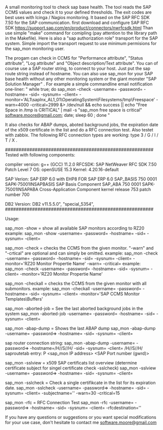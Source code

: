 A small monitoring tool to check sap base health.
The tool reads the SAP CCMS values and check it to your defined thresholds.
The exit codes are best uses with Icinga / Nagios monitoring.
It based on the SAP RFC SDK 7.50 for the SAP communication.
first download and configure SAP RFC SDK
https://support.sap.com/en/product/connectors/nwrfcsdk.html
Than use simple "make" command for comipling (pay attention to the library path in the Makefile).
Here is also a "sap authorization role" transport for the SAP system. 
Simple import the transport request to use minimum permisions for the sap_mon monitoring user.

The progam can check in CCMS for "Performance attribute", "Status attribute", "Log attribute" and "Object description/Text attribute".
You can of course use a SAP router string, to connect to your host. Just put the sap route string instead of hostname.
You can also use sap_mon for your SAP base health without any other monitoring system or the giant monster "SAP Solution Manager" .
For example a simple commandline email notification one-liner: 
" while true; do sap_mon -check -username=<USERNAME> -password=<PASSWORD> -hostname=<HOSTNAME> -sid=<SAP SID> -sysnum=<SYSTEMNUMBER> -client=<CLIENT NUMBER> -monitor='AL1\saplnx_AL1_01\OperatingSystem\Filesystems\/tmp\Freespace' -warn=4000 -critical=2999 &> /dev/null && echo success || echo "Free Space in /tmp is CRITICAL" | mail -s "sap_mon free space is critical" software.moore@gmail.com; date; sleep 60 ; done "
	
It also checks for ABAP dumps, aboted background jobs, the expiration date of the x509 certificate in the list and do a RFC connection test.
Also testet with zabbix.
The following RFC connection types are working: type 3 / G / I / T / X .

#######################################################
Tested with following components:

compiler version: g++ (GCC) 11.2.0 
RFCSDK: SAP NetWeaver RFC SDK 7.50 Patch Level 7
OS: openSUSE 15.3
Kernel: 4.20.16-default

SAP Verion:	
SAP ERP 6.0 with EHP8 FOR SAP ERP 6.0
SAP_BASIS	750	0001	SAPK-75001INSAPBASIS	SAP Basis Component
SAP_ABA		750	0001	SAPK-75001INSAPABA		Cross-Application Component
kernel release  753	patch number                  700

DB2 Version:
DB2 v11.5.5.0", "special_5354",
#######################################################

Usage:

sap_mon -show = show all available SAP monitors according to RZ20
	example: sap_mon -show -username=<USERNAME> -password=<PASSWORD> -hostname=<HOSTNAME> -sid=<SAP SID> -sysnum=<SYSTEMNUMBER> -client=<CLIENT NUMBER>

sap_mon -check = checks the CCMS from the given monitor. 
"-warn" and "-crtical" are optional and can simply be omitted.
	example: sap_mon -check -username=<USERNAME> -password=<PASSWORD> -hostname=<HOSTNAME> -sid=<SAP SID> -sysnum=<SYSTEMNUMBER> -client=<CLIENT NUMBER> -monitor='RZ20 Monitor Propertie Name' -warn=<VALUE> -critical=<VALUE>
	example: sap_mon -check -username=<USERNAME> -password=<PASSWORD> -hostname=<SAP router string> -sid=<SAP SID> -sysnum=<SYSTEMNUMBER> -client=<CLIENT NUMBER> -monitor='RZ20 Monitor Propertie Name'

sap_mon -checkall = checks the CCMS from the given monitor with all submonitors.
	example: sap_mon -checkall -username=<USERNAME> -password=<PASSWORD> -hostname=<HOSTNAME> -sid=<SAP SID> -sysnum=<SYSTEMNUMBER> -client=<CLIENT NUMBER> -monitor='SAP CCMS Monitor Templates\Buffers'

sap_mon -aborted-job = See the last aborted background jobs in the system
	sap_mon -aborted-job -username=<USERNAME> -password=<PASSWORD> -hostname=<HOSTNAME> -sid=<SAP SID> -sysnum=<SYSTEMNUMBER> -client=<CLIENT NUMBER>

sap_mon -abap-dump = Shows the last ABAP dump
	sap_mon -abap-dump -username=<USERNAME> -password=<PASSWORD>> -hostname=<HOSTNAME> -sid=<SAP SID> -sysnum=<SYSTEMNUMBER> -client=<CLIENT NUMBER>
 
sap router connection string:
sap_mon -abap-dump -username=<USERNAME> -password=<PASSWORD>> -hostname=/H/<sap router IP>/S/<sap router port>/H/<SAP Server> -sid=<SAP SID> -sysnum=<SYSTEMNUMBER> -client=<CLIENT NUMBER>
	/H/<sap router IP>/S/<sap router port>/H/<SAP Server>
	saproutetab entry:
	P       <sap_mon IP address>   <SAP Server>    <SAP Port number (gwrd)>

sap_mon -sslview = x509 SAP certificats list overview (determine certificate subject for singel certificate check -sslcheck)
	sap_mon -sslview -username=<USERNAME> -password=<PASSWORD>> -hostname=<HOSTNAME> -sid=<SAP SID> -sysnum=<SYSTEMNUMBER> -client=<CLIENT NUMBER>

sap_mon -sslcheck = Check a single certifikcate in the list for its expiration date.
	sap_mon -sslcheck -username=<USERNAME> -password=<PASSWORD>> -hostname=<HOSTNAME> -sid=<SAP SID> -sysnum=<SYSTEMNUMBER> -client=<CLIENT NUMBER> -subjectname='<x509 certificate subject>' -warn=30 -critical=15

sap_mon -rfc = RFC Connection Test
	sap_mon -rfc -username=<USERNAME> -password=<PASSWORD>> -hostname=<HOSTNAME> -sid=<SAP SID> -sysnum=<SYSTEMNUMBER> -client=<CLIENT NUMBER> -rfcdestination='<RFC DESTINATION NAME>'




If you have any questions or suggestions or you want special modifications for your use case, don't hesitate to contact me software.moore@gmail.com



